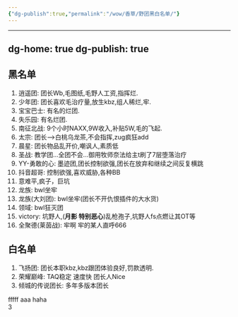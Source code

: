```yaml
---
{"dg-publish":true,"permalink":"/wow/香草/野团黑白名单/"}
---
```





---
dg-home: true
dg-publish: true
---


## 黑名单
1. 逍遥团: 团长Wb,毛图纸,毛野人工资,指挥烂.
2. 少年团: 团长喜欢毛治疗量,放生kbz,组人稀烂,牢.
3. 宝宝巴士: 有名的烂团.
4. 失乐园: 有名烂团.
5. 南征北战: 9个小时NAXX,9W收入,补贴5W,毛的飞起.
6. 太宗: 团长-->白桃乌龙茶,不会指挥,zug疯狂add
7.  晨星: 团长物品乱开价,嘲讽人,素质低
8. 圣战: 教学团...全团不会...御用牧师奈法给主t刷了7层堕落治疗
9. YY-勇敢的心: 墨迹团,团长控制欲强,团长在放弃和继续之间反复横跳
10. 抖音超哥: 控制欲强,喜欢威胁,各种BB
11. 意难平,疯子，巨坑 
12. 龙族: bwl坐牢
13. 龙族(大刘团): bwl坐牢(团长不开仇恨插件的大水货)
14. 领域: bwl狂灭团
15. victory: 坑野人,(**月影 特别恶心**)乱枪孢子,坑野人fs点燃让其OT等
16. 全聚德(莱茵战): 牢啊 牢的某人直呼666


## 白名单
1. 飞扬团: 团长本职kbz,kbz跟团体验良好,罚款透明.
2. 荣耀巅峰: TAQ稳定 速度快 团长人Nice
3. 倾城的传说团长: 多年多版本团长 


fffff
aaa
haha  
3 